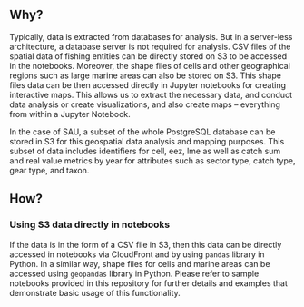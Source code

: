 ## Why?

Typically, data is extracted from databases for analysis. But in a server-less architecture, a database server is not required for analysis. CSV files of the spatial data of fishing entities can be directly stored on S3 to be accessed in the notebooks. Moreover, the shape files of cells and other geographical regions such as large marine areas can also be stored on S3. This shape files data can be then accessed directly in Jupyter notebooks for creating interactive maps. This allows us to extract the necessary data, and conduct data analysis or create visualizations, and also create maps – everything from within a Jupyter Notebook.

In the case of SAU, a subset of the whole PostgreSQL database can be stored in S3 for this geospatial data analysis and mapping purposes. This subset of data includes identifiers for cell, eez, lme as well as catch sum and real value metrics by year for attributes such as sector type, catch type, gear type, and taxon.



## How?

### Using S3 data directly in notebooks

If the data is in the form of a CSV file in S3, then this data can be directly accessed in notebooks via CloudFront and by using `pandas` library in Python. In a similar way, shape files for cells and marine areas can be accessed using `geopandas` library in Python. Please refer to sample notebooks provided in this repository for further details and examples that demonstrate basic usage of this functionality.

